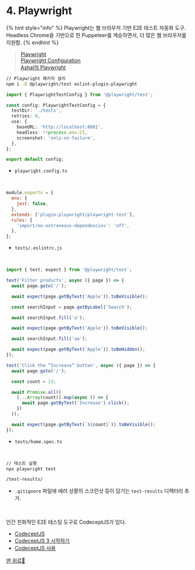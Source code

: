 # 4. Playwright

{% hint style="info" %}
Playwright는 웹 브라우저 기반 E2E 테스트 자동화 도구.\
Headless Chrome을 기반으로 한 Puppeteer를 계승하면서, 더 많은 웹 브라우저를 지원함.
{% endhint %}

> [Playwright](https://playwright.dev/)\
> [Playwright Configuration](https://playwright.dev/docs/test-configuration)\
> [Ashal의 Playwright](https://github.com/ahastudio/til/blob/main/test/playwright.md)

```bash
// Playwright 패키지 설치
npm i -D @playwright/test eslint-plugin-playwright
```

```typescript
import { PlaywrightTestConfig } from '@playwright/test';

const config: PlaywrightTestConfig = {
  testDir: './tests',
  retries: 0,
  use: {
    baseURL: 'http://localhost:8081',
    headless: !!process.env.CI,
    screenshot: 'only-on-failure',
  },
};

export default config;
```

- ```playwright.config.ts```
</br>

```javascript
module.exports = {
  env: {
    jest: false,
  },
  extends: ['plugin:playwright/playwright-test'],
  rules: {
    'import/no-extraneous-dependencies': 'off',
  },
};
```

- ```tests/.eslintrc.js```
</br>

```typescript
import { test, expect } from '@playwright/test';

test('Filter products', async ({ page }) => {
  await page.goto('/');

  await expect(page.getByText('Apple')).toBeVisible();

  const searchInput = page.getByLabel('Search');

  await searchInput.fill('a');

  await expect(page.getByText('Apple')).toBeVisible();

  await searchInput.fill('aa');

  await expect(page.getByText('Apple')).toBeHidden();
});

test('Click the “Increase” button', async ({ page }) => {
  await page.goto('/');

  const count = 13;

  await Promise.all((
    [...Array(count)].map(async () => {
      await page.getByText('Increase').click();
    })
  ));

  await expect(page.getByText(`${count}`)).toBeVisible();
});
```

- ```tests/home.spec.ts```
</br>

```bash
// 테스트 실행
npx playwright test
```

```Plain Text
/test-results/
```

- ```.gitignore``` 파일에 에러 상황의 스크린샷 등이 담기는 ```test-results``` 디렉터리 추가.

</br>

인간 친화적인 E2E 테스팅 도구로 CodeceptJS가 있다.

- [CodeceptJS](https://codecept.io/)
- [CodeceptJS 3 시작하기](https://github.com/ahastudio/til/blob/main/test/20201207-codeceptjs.md)
- [CodeceptJS 사용](https://github.com/ahastudio/CodingLife/tree/main/20211012/react#codeceptjs-사용)

[맨 위로🔺](4.-playwright.md#)

